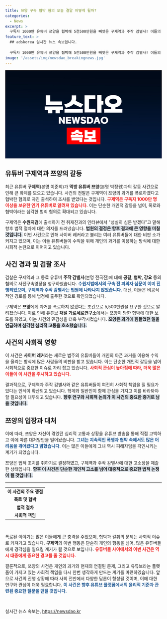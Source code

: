 ```yaml
---
title: 쯔양 구속 협박 혐의 오늘 결말 어떻게 될까?
categories:
  - News
excerpt: >
  구독자 1000만 유튜버 쯔양을 협박해 5천500만원을 빼앗은 구제역과 주작 감별사! 이들의 충격적인 범죄가 드러나면서 여론이 후폭풍을 일으키고 있다. 사회적 논란의 중심에 있는 이 사건의 결말은?
feature_text: >
  ## adskorea 실시간 뉴스 속보입니다.

  구독자 1000만 유튜버 쯔양을 협박해 5천500만원을 빼앗은 구제역과 주작 감별사! 이들의 충격적인 범죄가 드러나면서 여론이 후폭풍을 일으키고 있다. 사회적 논란의 중심에 있는 이 사건의 결말은?
image: '/assets/img/newsdao_breakingnews.jpg'
---
```


<p><img src="/assets/img/newsdao_breakingnews.jpg" alt="adskorea 속보" /></p>

<h2 data-ke-size="size26">유튜버 구제역과 쯔양의 갈등</h2>

<p data-ke-size="size16">최근 유튜버 <b>구제역</b>(본명 이준희)가 <b>먹방 유튜버 쯔양</b>(본명 박정원)과의 갈등 사건으로 인해 큰 화제를 모으고 있습니다. 사건의 전말은 구제역이 쯔양의 과거를 폭로하겠다고 협박한 혐의로 자진 출석하여 조사를 받았다는 것입니다. <b><span style="color: #ee2323;">구제역은 구독자 1000만 명 이상을 보유한 인기 유튜버로 알려져 있습니다.</span></b> 이는 단순한 개인적 갈등을 넘어, 폭로와 협박이라는 심각한 범죄 혐의로 확대되고 있습니다.</p>

<p data-ke-size="size16">구제역은 <b>수원지검</b>에 출석하기 전 취재진과의 인터뷰에서 "성실히 심문 받겠다"고 말해 향후 법적 절차에 대한 의지를 드러냈습니다. <b><span style="background-color: #21538527;">법원의 결정은 향후 결과에 큰 영향을 미칠 것입니다.</span></b> 이번 사건으로 인해 사이버 레커라고 불리는 여러 유튜버들에 대한 비판 소가 커지고 있으며, 이는 이들 유튜버들이 수익을 위해 개인의 과거를 이용하는 방식에 대한 사회적 논란으로 이어지고 있습니다.</p>

<h2 data-ke-size="size26">사건 경과 및 검찰 조사</h2>

<p data-ke-size="size16">검찰은 구제역과 그 동료 유튜버 <b>주작 감별사</b>(본명 전국진)에 대해 <b>공갈, 협박, 강요</b> 등의 혐의로 사전구속영장을 청구하였습니다. <b><span style="color: #1a5490;">수원지법에서의 구속 전 피의자 심문이 이미 진행되었으며, 구제역과 주작 감별사는 법원에 나타나지 않았습니다.</span></b> 대신, 이들은 비공식적인 경로를 통해 법정에 출두한 것으로 확인되었습니다.</p>

<p data-ke-size="size16">구제역은 <b>쯔양</b>에게 과거를 폭로하지 않겠다는 조건으로 5,500만원을 요구한 것으로 알려졌습니다. 이로 인해 유튜브 <b>채널 가로세로연구소</b>에서는 쯔양이 당한 협박에 대한 보도를 하였고, 이는 사건의 민감성을 더욱 부각시켰습니다. <b><span style="background-color: #21538527;">쯔양은 과거에 힘들었던 일을 언급하며 심각한 심리적 고통을 호소했습니다.</span></b></p>

<h2 data-ke-size="size26">사건의 사회적 영향</h2>

<p data-ke-size="size16">이 사건은 <b>사이버 레커</b>라는 새로운 범주의 유튜버들이 개인의 아픈 과거를 이용해 수익을 올리는 방식에 많은 사람들의 비판을 받고 있습니다. 이는 단순한 개인적 갈등을 넘어 사회적으로 중요한 이슈로 자리 잡고 있습니다. <b><span style="color: #ee2323;">사회적 관심이 높아짐에 따라, 더욱 많은 이들이 이 사건을 주시하고 있습니다.</span></b></p>

<p data-ke-size="size16">결과적으로, 구제역과 주작 감별사와 같은 유튜버들이 여전히 사회적 책임을 질 필요가 있다는 인식이 확산되고 있습니다. 학계와 일반인이 함께 관심을 가지고 이를 바라봐야 할 필요성이 대두되고 있습니다. <b><span style="background-color: #21538527;">향후 연구와 사회적 논의가 이 사건의 중요한 증거로 남을 것입니다.</span></b></p>

<h2 data-ke-size="size26">쯔양의 입장과 대처</h2>

<p data-ke-size="size16">이에 따라, 쯔양은 자신이 겪었던 심리적 고통과 상황을 유튜브 방송을 통해 직접 고백하고 이에 따른 대처방안을 털어놨습니다. <b><span style="color: #1a5490;">그녀는 지속적인 폭행과 협박 속에서도 많은 어려움을 겪어왔다고 밝혔습니다.</span></b> 이는 많은 이들에게 그녀 역시 피해자임을 각인시키는 계기가 되었습니다.</p>

<p data-ke-size="size16">쯔양은 법적 조치를 취하기로 결정하였고, 구제역과 주작 감별사에 대한 고소장을 제출한 상태입니다. <b><span style="background-color: #21538527;">향후 이 사건은 단순한 개인적 고소를 넘어 대중적으로 중요한 법적 논쟁이 될 것입니다.</span></b></p>

<hr>

<table>
    <tr>
        <td style="text-align: center; height: 17px;"><b>이 사건의 주요 쟁점</b></td>
    </tr>
    <tr>
        <td style="text-align: center; height: 17px;"><b>폭로 및 협박</b></td>
    </tr>
    <tr>
        <td style="text-align: center; height: 17px;"><b>법적 절차</b></td>
    </tr>
    <tr>
        <td style="text-align: center; height: 17px;"><b>사회적 책임</b></td>
    </tr>
</table>

<p data-ke-size="size16">&nbsp;</p>

<p data-ke-size="size16">폭로된 이야기는 많은 이들에게 큰 충격을 주었으며, 협박과 갈취의 문제는 사회적 이슈로 커져가고 있습니다. <b>구제역</b>의 이번 행동은 단순히 개인의 행동을 넘어, 많은 유튜버들에게 경각심을 일으킬 계기가 될 것으로 보입니다. <b><span style="color: #ee2323;">유튜버들 사이에서의 이번 사건은 역시 대중에게 중요한 경고를 줄 것입니다.</span></b></p>

<p data-ke-size="size16">결론적으로, 쯔양의 사건은 개인의 과거와 현재의 연결된 문제, 그리고 유튜브라는 플랫폼이 가지고 있는 사회적 책임을 다시 한번 생각하게 만드는 계기를 마련하였습니다. 앞으로 사건의 진행 상황에 따라 사회 전반에서 다양한 담론이 형성될 것이며, 이에 대한 연구와 관심이 더욱 필요합니다. <b><span style="color: #1a5490;">이 사건은 향후 유튜브 플랫폼에서의 윤리적 기준과 관련된 중요한 질문을 던질 것입니다.</span></b></p>

<p data-ke-size="size16">&nbsp;</p>
실시간 뉴스 속보는, <a href="https://newsdao.kr" rel="dofollow">https://newsdao.kr</a>


